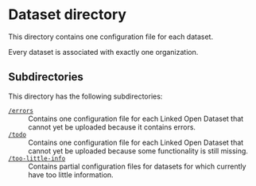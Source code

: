 # Dataset directory

This directory contains one configuration file for each dataset.

Every dataset is associated with exactly one organization.

## Subdirectories

This directory has the following subdirectories:

<dl>
  <dt><a href="errors"><code>/errors</code></a></dt>
  <dd>Contains one configuration file for each Linked Open Dataset that cannot yet be uploaded because it contains errors.</dd>
  <dt><a href="todo"><code>/todo</code></a></dt>
  <dd>Contains one configuration file for each Linked Open Dataset that cannot yet be uploaded because some functionality is still missing.</dd>
  <dt><a href="too-little-info"><code>/too-little-info</code></a></dt>
  <dd>Contains partial configuration files for datasets for which currently have too little information.</dd>
</dl>
